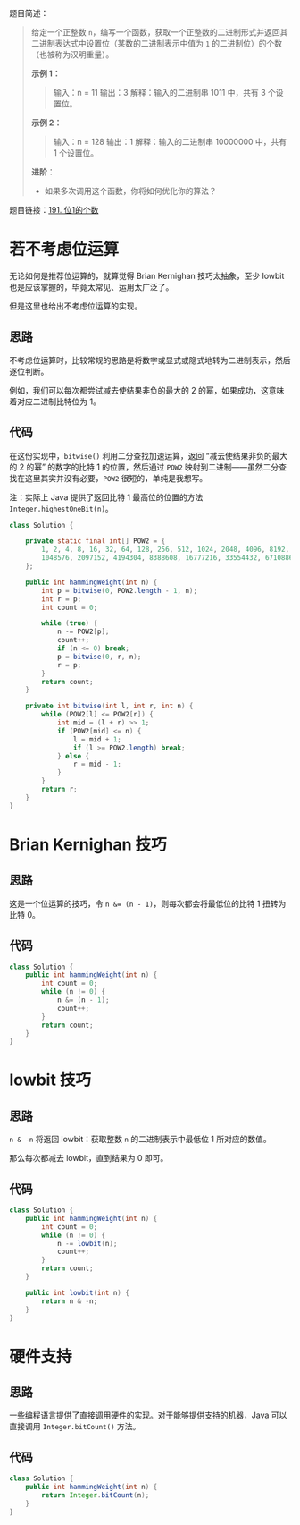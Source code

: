 题目简述：

> 给定一个正整数 `n`，编写一个函数，获取一个正整数的二进制形式并返回其二进制表达式中设置位（某数的二进制表示中值为 `1` 的二进制位）的个数（也被称为汉明重量）。
>
> **示例 1：**
>
> > 输入：n = 11
> > 输出：3
> > 解释：输入的二进制串 1011 中，共有 3 个设置位。
>
> **示例 2：**
>
> > 输入：n = 128
> > 输出：1
> > 解释：输入的二进制串 10000000 中，共有 1 个设置位。
>
> **进阶**：
>
> - 如果多次调用这个函数，你将如何优化你的算法？

题目链接：[191. 位1的个数](https://leetcode.cn/problems/number-of-1-bits/)

# 若不考虑位运算

无论如何是推荐位运算的，就算觉得 Brian Kernighan 技巧太抽象，至少 lowbit 也是应该掌握的，毕竟太常见、运用太广泛了。

但是这里也给出不考虑位运算的实现。

## 思路

不考虑位运算时，比较常规的思路是将数字或显式或隐式地转为二进制表示，然后逐位判断。

例如，我们可以每次都尝试减去使结果非负的最大的 $2$ 的幂，如果成功，这意味着对应二进制比特位为 $1$。

## 代码

在这份实现中，`bitwise()` 利用二分查找加速运算，返回 “减去使结果非负的最大的 $2$ 的幂” 的数字的比特 1 的位置，然后通过 `POW2` 映射到二进制——虽然二分查找在这里其实并没有必要，`POW2` 很短的，单纯是我想写。

注：实际上 Java 提供了返回比特 1 最高位的位置的方法 `Integer.highestOneBit(n)`。

```java
class Solution {

    private static final int[] POW2 = {
        1, 2, 4, 8, 16, 32, 64, 128, 256, 512, 1024, 2048, 4096, 8192, 16384, 32768, 65536, 131072, 262144, 524288,
        1048576, 2097152, 4194304, 8388608, 16777216, 33554432, 67108864, 134217728, 268435456, 536870912, 1073741824
    };

    public int hammingWeight(int n) {
        int p = bitwise(0, POW2.length - 1, n);
        int r = p;
        int count = 0;

        while (true) {
            n -= POW2[p];
            count++;
            if (n <= 0) break;
            p = bitwise(0, r, n);
            r = p;
        }
        return count;
    }

    private int bitwise(int l, int r, int n) {
        while (POW2[l] <= POW2[r]) {
            int mid = (l + r) >> 1;
            if (POW2[mid] <= n) {
                l = mid + 1;
                if (l >= POW2.length) break;
            } else {
                r = mid - 1;
            }
        }
        return r;
    }
}
```

# Brian Kernighan 技巧

## 思路

这是一个位运算的技巧，令 `n &= (n - 1)`，则每次都会将最低位的比特 1 扭转为比特 0。

## 代码

```java
class Solution {
    public int hammingWeight(int n) {
        int count = 0;
        while (n != 0) {
            n &= (n - 1);
            count++;
        }
        return count;
    }
}
```

# lowbit 技巧

## 思路

`n & -n` 将返回 lowbit：获取整数 `n` 的二进制表示中最低位 1 所对应的数值。

那么每次都减去 lowbit，直到结果为 0 即可。

## 代码

```java
class Solution {
    public int hammingWeight(int n) {
        int count = 0;
        while (n != 0) {
            n -= lowbit(n);
            count++;
        }
        return count;
    }

    public int lowbit(int n) {
        return n & -n;
    }
}
```

# 硬件支持

## 思路

一些编程语言提供了直接调用硬件的实现。对于能够提供支持的机器，Java 可以直接调用 `Integer.bitCount()` 方法。

## 代码

```java
class Solution {
    public int hammingWeight(int n) {
        return Integer.bitCount(n);
    }
}
```

